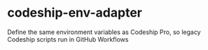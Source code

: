 # codeship-env-adapter
Define the same environment variables as Codeship Pro, so legacy Codeship scripts run in GitHub Workflows
